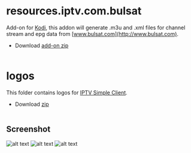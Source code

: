 # resources.iptv.com.bulsat
Add-on for [Kodi](https://kodi.tv), this addon will generate .m3u and .xml files for channel stream and epg data from [www.bulsat.com](http://www.bulsat.com).
<br />
* Download [add-on zip](https://github.com/vastril4o/kodi/raw/master/resources.iptv.com.bulsat.zip)
<br /><br />

# logos
This folder contains logos for [IPTV Simple Client](http://kodi.wiki/view/Add-on:IPTV_Simple_Client).
<br />
* Download [zip](https://github.com/vastril4o/kodi/raw/master/logos.zip)
<br /><br />

## Screenshot
![alt text](https://github.com/vastril4o/kodi/blob/master/resources.iptv.com.bulsat/resources/screenshot1.jpg)
![alt text](https://github.com/vastril4o/kodi/blob/master/resources.iptv.com.bulsat/resources/screenshot2.jpg)
![alt text](https://github.com/vastril4o/kodi/blob/master/resources.iptv.com.bulsat/resources/screenshot3.jpg)
